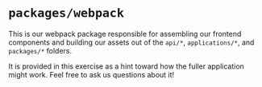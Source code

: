 # `packages/webpack`

This is our webpack package responsible for assembling our frontend components and building our assets out of the `api/*`, `applications/*`, and `packages/*` folders.

It is provided in this exercise as a hint toward how the fuller application might work. Feel free to ask us questions about it!
